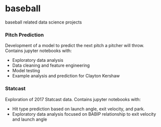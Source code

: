 # baseball
baseball related data science projects

### Pitch Prediction

Development of a model to predict the next pitch a pitcher will throw. Contains jupyter notebooks with: 

- Exploratory data analysis
- Data cleaning and feature engineering
- Model testing
- Example analysis and prediction for Clayton Kershaw


### Statcast

Exploration of 2017 Statcast data. Contains jupyter notebooks with:

- Hit type prediction based on launch angle, exit velocity, and park.
- Exploratory data analysis focused on BABIP relationship to exit velocity and launch angle
